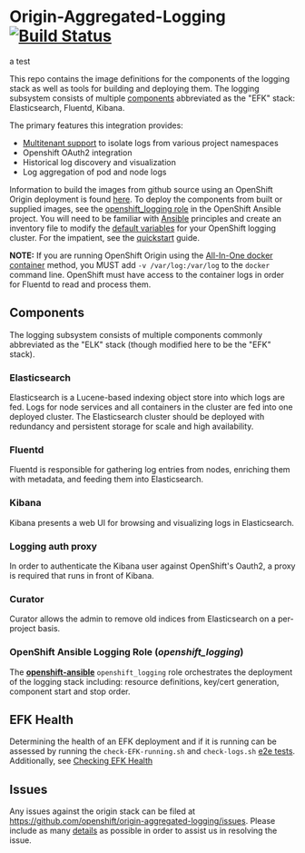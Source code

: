 # Origin-Aggregated-Logging [![Build Status](https://ci.openshift.redhat.com/jenkins/buildStatus/icon?job=test-origin-aggregated-logging)](https://ci.openshift.redhat.com/jenkins/job/test-origin-aggregated-logging)

a test

This repo contains the image definitions for the components of the logging
stack as well as tools for building and deploying them.  The logging subsystem
consists of multiple [components](#Components) abbreviated as the "EFK"
stack: Elasticsearch, Fluentd, Kibana.

The primary features this integration provides:
* [Multitenant support](docs/access-control.md) to isolate logs from various project namespaces
* Openshift OAuth2 integration
* Historical log discovery and visualization
* Log aggregation of pod and node logs

Information to build the images from github source using an OpenShift
Origin deployment is found [here](HACKING.md).  To deploy the components from built or supplied images, see the
[openshift_logging role](https://github.com/openshift/openshift-ansible/tree/master/roles/openshift_logging)
in the OpenShift Ansible project.  You will need to be familiar with [Ansible](https://github.com/ansible/ansible)
principles and create an inventory file to modify the [default variables](https://github.com/openshift/openshift-ansible/blob/master/roles/openshift_logging/defaults/main.yml)
for your OpenShift logging cluster.  For the impatient, see the [quickstart](docs/quickstart.md) guide.

**NOTE:** If you are running OpenShift Origin using the
[All-In-One docker container](https://docs.openshift.org/latest/getting_started/administrators.html#running-in-a-docker-container)
method, you MUST add `-v /var/log:/var/log` to the `docker` command line.
OpenShift must have access to the container logs in order for Fluentd to read
and process them.

## Components

The logging subsystem consists of multiple components commonly abbreviated
as the "ELK" stack (though modified here to be the "EFK" stack).

### Elasticsearch

Elasticsearch is a Lucene-based indexing object store into which logs
are fed. Logs for node services and all containers in the cluster are
fed into one deployed cluster. The Elasticsearch cluster should be deployed
with redundancy and persistent storage for scale and high availability.

### Fluentd

Fluentd is responsible for gathering log entries from nodes, enriching
them with metadata, and feeding them into Elasticsearch.

### Kibana

Kibana presents a web UI for browsing and visualizing logs in Elasticsearch.

### Logging auth proxy

In order to authenticate the Kibana user against OpenShift's Oauth2, a
proxy is required that runs in front of Kibana.

### Curator

Curator allows the admin to remove old indices from Elasticsearch on a per-project
basis.

### OpenShift Ansible Logging Role (***openshift_logging***)

The [**openshift-ansible**](https://github.com/openshift/openshift-ansible) ```openshift_logging``` role orchestrates the deployment
of the logging stack including: resource definitions, key/cert generation, component
start and stop order.

## EFK Health

Determining the health of an EFK deployment and if it is running can be assessed
by running the `check-EFK-running.sh` and `check-logs.sh` [e2e tests](hack/testing/).
Additionally, see [Checking EFK Health](docs/checking-efk-health.md)

## Issues

Any issues against the origin stack can be filed at https://github.com/openshift/origin-aggregated-logging/issues.  Please
include as many [details](docs/issues.md) as possible in order to assist us in resolving the issue.
